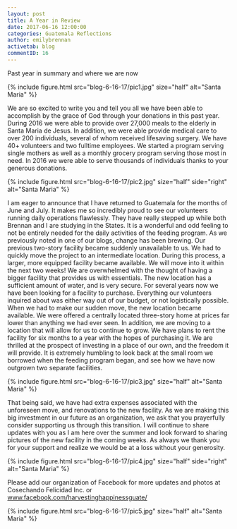 ```yaml
---
layout: post
title: A Year in Review
date: 2017-06-16 12:00:00
categories: Guatemala Reflections
author: emilybrennan
activetab: blog
commentID: 16
---
```


Past year in summary and where we are now 

{% include figure.html src="blog-6-16-17/pic1.jpg" size="half" alt="Santa Maria" %}

We are so excited to write you and tell you all we have been able to accomplish by the grace of God through your donations in this past year. During 2016 we were able to provide over 27,000 meals to the elderly in Santa Maria de Jesus. In addition, we were able provide medical care to over 200 individuals, several of whom received lifesaving surgery. We have 40+ volunteers and two fulltime employees. We started a program serving single mothers as well as a monthly grocery program serving those most in need. In 2016 we were able to serve thousands of individuals thanks to your generous donations. 

{% include figure.html src="blog-6-16-17/pic2.jpg" size="half" side="right" alt="Santa Maria" %}

I am eager to announce that I have returned to Guatemala for the months of June and July. It makes me so incredibly proud to see our volunteers running daily operations flawlessly. They have really stepped up while both Brennan and I are studying in the States. It is a wonderful and odd feeling to not be entirely needed for the daily activities of the feeding program. As we previously noted in one of our blogs, change has been brewing. Our previous two-story facility became suddenly unavailable to us. We had to quickly move the project to an intermediate location. During this process, a larger, more equipped facility became available. We will move into it within the next two weeks! We are overwhelmed with the thought of having a bigger facility that provides us with essentials. The new location has a sufficient amount of water, and is very secure. For several years now we have been looking for a facility to purchase. Everything our volunteers inquired about was either way out of our budget, or not logistically possible. When we had to make our sudden move, the new location became available. We were offered a centrally located three-story home at prices far lower than anything we had ever seen. In addition, we are moving to a location that will allow for us to continue to grow. We have plans to rent the facility for six months to a year with the hopes of purchasing it. We are thrilled at the prospect of investing in a place of our own, and the freedom it will provide. It is extremely humbling to look back at the small room we borrowed when the feeding program began, and see how we have now outgrown two separate facilities. 

{% include figure.html src="blog-6-16-17/pic3.jpg" size="half" alt="Santa Maria" %}

That being said, we have had extra expenses associated with the unforeseen move, and renovations to the new facility. As we are making this big investment in our future as an organization, we ask that you prayerfully consider supporting us through this transition. I will continue to share updates with you as I am here over the summer and look forward to sharing pictures of the new facility in the coming weeks. As always we thank you for your support and realize we would be at a loss without your generosity. 

{% include figure.html src="blog-6-16-17/pic4.jpg" size="half" side="right" alt="Santa Maria" %}

Please add our organization of Facebook for more updates and photos at Cosechando Felicidad Inc. or www.facebook.com/harvestinghappinessguate/

{% include figure.html src="blog-6-16-17/pic5.jpg" size="half" alt="Santa Maria" %}
